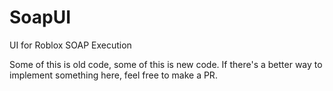 ﻿# SoapUI

UI for Roblox SOAP Execution

Some of this is old code, some of this is new code. If there's a better way to implement something here, feel free to make a PR.